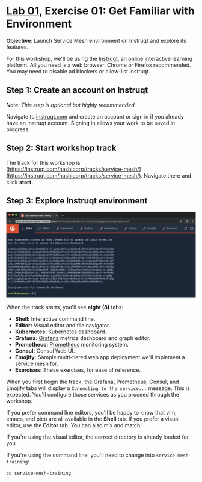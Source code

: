 # [Lab 01](../index.md), Exercise 01: Get Familiar with Environment

**Objective**: Launch Service Mesh environment on Instruqt and explore its features.

For this workshop, we'll be using the [Instruqt](), an online interactive learning platform. All you need is a web browser. Chrome or Firefox recommended. You may need to disable ad blockers or allow-list Instruqt.

## Step 1: Create an account on Instruqt

_Note: This step is optional but highly recommended._

Navigate to [instruqt.com](https://instruqt.com) and create an account or sign in if you already have an Instruqt account. Signing in allows your work to be saved in progress.

## Step 2: Start workshop track

The track for this workshop is [https://instruqt.com/hashicorp/tracks/service-mesh/](https://instruqt.com/hashicorp/tracks/service-mesh/). Navigate there and click **start.**

## Step 3: Explore Instruqt environment

![Instruqt environment](../../images/lab01-instruqt-environment.png "Instruqt environement")

When the track starts, you'll see **eight (8)** tabs:

* **Shell:** Interactive command line.
* **Editor:** Visual editor and file navigator.
* **Kubernetes:** Kubernetes dashboard.
* **Grafana:** [Grafana](https://grafana.com) metrics dashboard and graph editor.
* **Prometheus:** [Prometheus](https://prometheus.io) monitoring system.
* **Consul:** Consul Web UI.
* **Emojify:** Sample multi-tiered web app deployment we'll implement a service mesh for.
* **Exercises:** These exercises, for ease of reference.

When you first begin the track, the Grafana, Prometheus, Consul, and Emojify tabs will display a `Connecting to the service...` message. This is expected. You'll configure those services as you proceed through the workshop.

If you prefer command line editors, you'll be happy to know that vim, emacs, and pico are all available in the **Shell** tab. If you prefer a visual editor, use the **Editor** tab. You can also mix and match!

If you're using the visual editor, the correct directory is already loaded for you.

If you're using the command line, you'll need to change into `service-mesh-training`:

```
cd service-mesh-training
```

